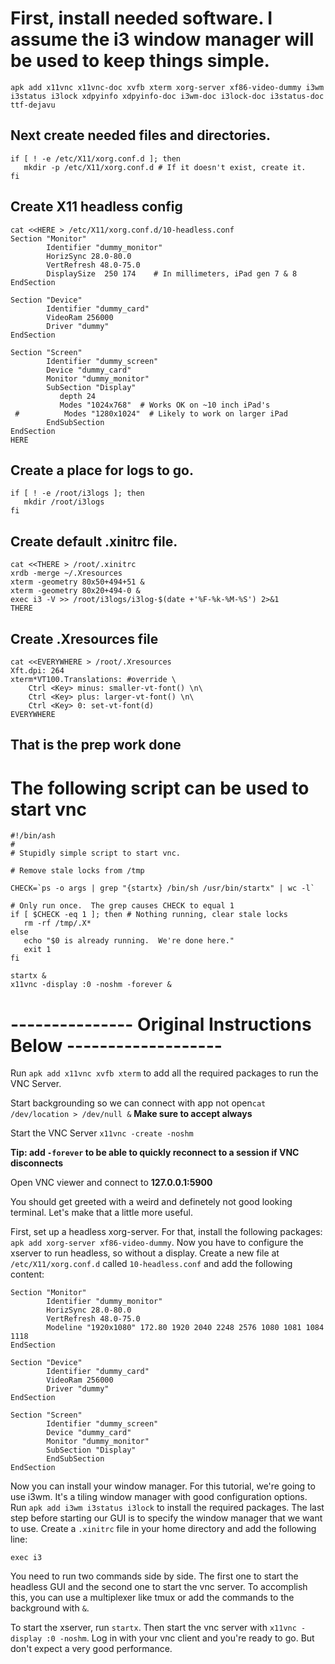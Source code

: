 # First, install needed software.  I assume the i3 window manager will be used to keep things simple.

`apk add x11vnc x11vnc-doc xvfb xterm xorg-server xf86-video-dummy i3wm i3status i3lock xdpyinfo xdpyinfo-doc i3wm-doc i3lock-doc i3status-doc ttf-dejavu`

## Next create needed files and directories.

    if [ ! -e /etc/X11/xorg.conf.d ]; then
       mkdir -p /etc/X11/xorg.conf.d # If it doesn't exist, create it.
    fi

## Create X11 headless config
    cat <<HERE > /etc/X11/xorg.conf.d/10-headless.conf
    Section "Monitor"
            Identifier "dummy_monitor"
            HorizSync 28.0-80.0
            VertRefresh 48.0-75.0
            DisplaySize  250 174    # In millimeters, iPad gen 7 & 8
    EndSection

    Section "Device"
            Identifier "dummy_card"
            VideoRam 256000
            Driver "dummy"
    EndSection

    Section "Screen"
            Identifier "dummy_screen"
            Device "dummy_card"
            Monitor "dummy_monitor"
            SubSection "Display"
               depth 24
               Modes "1024x768"  # Works OK on ~10 inch iPad's
     #          Modes "1280x1024"  # Likely to work on larger iPad
            EndSubSection
    EndSection
    HERE


## Create a place for logs to go.
    if [ ! -e /root/i3logs ]; then
       mkdir /root/i3logs
    fi

## Create default .xinitrc file.
    cat <<THERE > /root/.xinitrc
    xrdb -merge ~/.Xresources
    xterm -geometry 80x50+494+51 &
    xterm -geometry 80x20+494-0 &
    exec i3 -V >> /root/i3logs/i3log-$(date +'%F-%k-%M-%S') 2>&1
    THERE

## Create .Xresources file

    cat <<EVERYWHERE > /root/.Xresources
    Xft.dpi: 264
    xterm*VT100.Translations: #override \
        Ctrl <Key> minus: smaller-vt-font() \n\
        Ctrl <Key> plus: larger-vt-font() \n\
        Ctrl <Key> 0: set-vt-font(d)
    EVERYWHERE

## That is the prep work done

# The following script can be used to start vnc

    #!/bin/ash
    #
    # Stupidly simple script to start vnc.  

    # Remove stale locks from /tmp

    CHECK=`ps -o args | grep "{startx} /bin/sh /usr/bin/startx" | wc -l`

    # Only run once.  The grep causes CHECK to equal 1
    if [ $CHECK -eq 1 ]; then # Nothing running, clear stale locks
       rm -rf /tmp/.X* 
    else
       echo "$0 is already running.  We're done here."
       exit 1
    fi

    startx &
    x11vnc -display :0 -noshm -forever & 




# --------------- Original Instructions Below -------------------
Run `apk add x11vnc xvfb xterm` to add all the required packages to run the VNC Server. 


Start backgrounding so we can connect with app not open`cat /dev/location > /dev/null &`
**Make sure to accept always**

Start the VNC Server `x11vnc -create -noshm`

**Tip: add `-forever` to be able to quickly reconnect to a session if VNC disconnects**

Open VNC viewer and connect to **127.0.0.1:5900**

You should get greeted with a weird and definetely not good looking terminal.
Let's make that a little more useful.

First, set up a headless xorg-server. For that, install the following packages: `apk add xorg-server xf86-video-dummy`.
Now you have to configure the xserver to run headless, so without a display. Create a new file at `/etc/X11/xorg.conf.d` called `10-headless.conf` and add the following content:

```
Section "Monitor"
        Identifier "dummy_monitor"
        HorizSync 28.0-80.0
        VertRefresh 48.0-75.0
        Modeline "1920x1080" 172.80 1920 2040 2248 2576 1080 1081 1084 1118
EndSection

Section "Device"
        Identifier "dummy_card"
        VideoRam 256000
        Driver "dummy"
EndSection

Section "Screen"
        Identifier "dummy_screen"
        Device "dummy_card"
        Monitor "dummy_monitor"
        SubSection "Display"
        EndSubSection
EndSection
```

Now you can install your window manager. For this tutorial, we're going to use i3wm. It's a tiling window manager with good configuration options. Run `apk add i3wm i3status i3lock` to install the required packages. The last step before starting our GUI is to specify the window manager that we want to use. Create a `.xinitrc` file in your home directory and add the following line:

```
exec i3
```

You need to run two commands side by side. The first one to start the headless GUI and the second one to start the vnc server.
To accomplish this, you can use a multiplexer like tmux or add the commands to the background with `&`.

To start the xserver, run `startx`. Then start the vnc server with `x11vnc -display :0 -noshm`.
Log in with your vnc client and you're ready to go. But don't expect a very good performance.